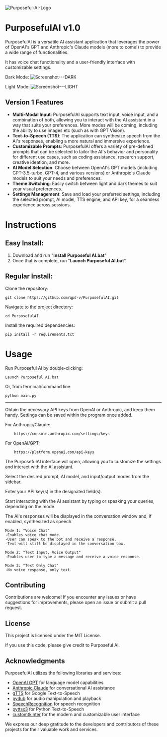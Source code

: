 ![Purposeful-AI-Logo](https://github.com/qpd-v/PurposefulAI/assets/124479925/af9a048d-7863-4077-ba33-3ebb0c559a6a)

# PurposefulAI v1.0

PurposefulAI is a versatile AI assistant application that leverages the power of OpenAI's GPT and Anthropic's Claude models (more to come!) to provide a wide range of functionalities. 

It has voice chat functionality and a user-friendly interface with customizable settings. 


Dark Mode:
![Screenshot---DARK](https://github.com/qpd-v/PurposefulAI/assets/124479925/04cc1af1-2659-4e40-8e33-262027d5d19d)

Light Mode:
![Screenshot---LIGHT](https://github.com/qpd-v/PurposefulAI/assets/124479925/e174a8a8-31ad-4f00-a06c-9a3102297b4a)


## Version 1 Features

- **Multi-Modal Input**: PurposefulAI supports text input, voice input, and a combination of both, allowing you to interact with the AI assistant in a way that suits your preferences. More modes will be coming, including the ability to use images etc (such as with GPT Vision).
- **Text-to-Speech (TTS)**: The application can synthesize speech from the AI's responses, enabling a more natural and immersive experience.
- **Customizable Prompts**: PurposefulAI offers a variety of pre-defined prompts that can be selected to tailor the AI's behavior and personality for different use cases, such as coding assistance, research support, creative ideation, and more.
- **AI Model Selection**: Choose between OpenAI's GPT models (including GPT-3.5-turbo, GPT-4, and various versions) or Anthropic's Claude models to suit your needs and preferences.
- **Theme Switching**: Easily switch between light and dark themes to suit your visual preferences.
- **Settings Management**: Save and load your preferred settings, including the selected prompt, AI model, TTS engine, and API key, for a seamless experience across sessions.

# Instructions

## Easy Install:

1. Download and run "**Install Purposeful AI.bat**"
2. Once that is complete, run "**Launch Purposeful AI.bat**"

## Regular Install:


Clone the repository:

    git clone https://github.com/qpd-v/PurposefulAI.git


Navigate to the project directory:

    cd PurposefulAI


Install the required dependencies:

    pip install -r requirements.txt

# Usage

Run Purposeful AI by double-clicking: 

    Launch Purposeful AI.bat 

Or, from terminal/command line:

    python main.py
* * *
Obtain the necessary API keys from OpenAI or Anthropic, and keep them handy. Settings can be saved within the program once added.

    
For Anthropic/Claude:
    
        https://console.anthropic.com/settings/keys

For OpenAI/GPT: 
    
        https://platform.openai.com/api-keys




The PurposefulAI interface will open, allowing you to customize the settings and interact with the AI assistant.


Select the desired prompt, AI model, and input/output modes from the sidebar.


Enter your API key(s) in the designated field(s).


Start interacting with the AI assistant by typing or speaking your queries, depending on the mode.

The AI's responses will be displayed in the conversation window and, if enabled, synthesized as speech.

    Mode 1: "Voice Chat"
    -Enables voice chat mode. 
    -User can speak to the bot and receive a response.
    -Text will still be displayed in the conversation box.

    Mode 2: "Text Input, Voice Output"
    -Enables user to type a message and receive a voice response.
    
    Mode 3: "Text Only Chat"
    -No voice response, only text.


## Contributing

Contributions are welcome! If you encounter any issues or have suggestions for improvements, please open an issue or submit a pull request.

## License

This project is licensed under the MIT License. 

If you use this code, please give credit to Purposeful AI.

## Acknowledgments

PurposefulAI utilizes the following libraries and services:

- [OpenAI GPT](https://openai.com/api/) for language model capabilities
- [Anthropic Claude](https://www.anthropic.com/) for conversational AI assistance
- [gTTS](https://github.com/pndurette/gTTS) for Google Text-to-Speech
- [pydub](https://github.com/jiaaro/pydub) for audio manipulation and playback
- [SpeechRecognition](https://github.com/Uberi/speech_recognition) for speech recognition
- [pyttsx3](https://github.com/nateshmbhat/pyttsx3) for Python Text-to-Speech
- [customtkinter](https://github.com/TomSchimansky/CustomTkinter) for the modern and customizable user interface

We express our deep gratitude to the developers and contributors of these projects for their valuable work
 and services.
